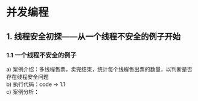 # 并发编程
## 1. 线程安全初探——从一个线程不安全的例子开始
### 1.1 一个线程不安全的例子
a) 案例介绍：多线程售票，卖完结束，统计每个线程售出票的数量，以判断是否存在线程安全问题 \
b) 执行代码：code -> 1.1 \
c) 案例分析：